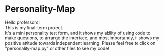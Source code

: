 # Personality-Map
Hello professors! <br>
This is my final-term project. <br>
It's a mini personality test form, and it shows my ability of using code to make questions, to arrange the interface, and most importantly, it shows my positive attitude towards independent learning.
Please feel free to click on "personality-map.py" or other files to see my code!
